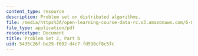 ```yaml
---
content_type: resource
description: Problem set on distributed algorithms.
file: /media/https%3A/open-learning-course-data-rc.s3.amazonaws.com/6-852j-distributed-algorithms-fall-2009/5435c26fbe29f692d4c7fd598cf8c5fc_MIT6_852JF09_pset2b.pdf
file_type: application/pdf
resourcetype: Document
title: Problem Set 2, Part b
uid: 5435c26f-be29-f692-d4c7-fd598cf8c5fc
---
```

